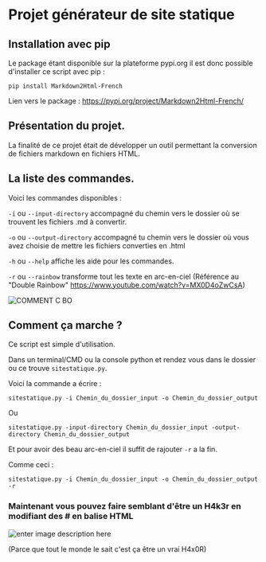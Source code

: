 # Projet générateur de site statique

## Installation avec pip

Le package étant disponible sur la plateforme pypi.org il est donc possible d'installer ce script avec pip :

    pip install Markdown2Html-French

Lien vers le package : https://pypi.org/project/Markdown2Html-French/

## Présentation du projet.

La finalité de ce projet était de développer un outil permettant la conversion de fichiers markdown en fichiers HTML.

## La liste des commandes.

Voici les commandes disponibles :

`-i` ou `--input-directory` accompagné du chemin vers le dossier où se trouvent les fichiers .md à convertir.

`-o` ou `--output-directory`  accompagné tu chemin vers le dossier où vous avez choisie de mettre les fichiers converties en .html

`-h` ou `--help`  affiche les aide pour les commandes.

`-r` ou `--rainbow` transforme tout les texte en arc-en-ciel (Référence au "Double Rainbow" https://www.youtube.com/watch?v=MX0D4oZwCsA)


![COMMENT C BO](https://i.makeagif.com/media/11-26-2015/ATqgx3.gif)
## Comment ça marche ?

Ce script est simple d'utilisation.

Dans un terminal/CMD ou la console python et rendez vous dans le dossier ou ce trouve `sitestatique.py`.

Voici la commande a écrire :

    sitestatique.py -i Chemin_du_dossier_input -o Chemin_du_dossier_output
Ou

    sitestatique.py -input-directory Chemin_du_dossier_input -output-directory Chemin_du_dossier_output
Et pour avoir des beau arc-en-ciel il suffit de rajouter `-r` a la fin.

Comme ceci : 

    sitestatique.py -i Chemin_du_dossier_input -o Chemin_du_dossier_output -r

### Maintenant vous pouvez faire semblant d'être un H4k3r en modifiant des # en balise HTML

![enter image description here](https://i.imgur.com/ye5udHZ.gif)

(Parce que tout le monde le sait c'est ça être un vrai H4x0R)
<!--stackedit_data:
eyJoaXN0b3J5IjpbNzIwODEzNzA2LC02MTA5NzIzODAsMTcxMT
Q2NjYzNywtMTM4NTQxMTg5OSwxNDc3MDQ1MjM3LDE5NjQyMzA3
NV19
-->
